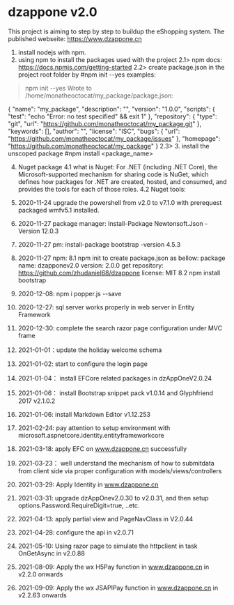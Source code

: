 # dzappone v2.0
This project is aiming to step by step to buildup the eShopping system.
The published webseite: https://www.dzappone.cn
1. install nodejs with npm.
2. using npm to install the packages used with the project
  2.1> npm docs: https://docs.npmjs.com/getting-started
  2.2> create package.json in the project root folder by #npm init --yes
  examples:
  > npm init --yes
Wrote to /home/monatheoctocat/my_package/package.json:

{
  "name": "my_package",
  "description": "",
  "version": "1.0.0",
  "scripts": {
    "test": "echo \"Error: no test specified\" && exit 1"
  },
  "repository": {
    "type": "git",
    "url": "https://github.com/monatheoctocat/my_package.git"
  },
  "keywords": [],
  "author": "",
  "license": "ISC",
  "bugs": {
    "url": "https://github.com/monatheoctocat/my_package/issues"
  },
  "homepage": "https://github.com/monatheoctocat/my_package"
}
  2.3>
3. install the unscoped package
#npm install <package_name>

4. Nuget package
  4.1 what is Nuget: For .NET (including .NET Core), the Microsoft-supported mechanism for sharing code is NuGet, which defines how packages for .NET are created, hosted, and consumed, and provides the tools for each of those roles.
  4.2 Nuget tools:
 
5. 2020-11-24 upgrade the powershell from v2.0 to v7.1.0 with prerequest packaged wmfv5.1 installed. 
6. 2020-11-27 package manager: Install-Package Newtonsoft.Json -Version 12.0.3
7. 2020-11-27 pm: install-package bootstrap -version 4.5.3
8. 2020-11-27 npm: 
  8.1 npm init to create package.json as bellow:
  package name: dzapponev2.0
  version: 2.0.0
  get repository: https://github.com/zhudaniel68/dzappone
  license: MIT
  8.2 npm install bootstrap
9. 2020-12-08: npm i popper.js --save 
10. 2020-12-27: sql server works properly in web server in Entity Framework 
11. 2020-12-30: complete the search razor page configuration under MVC frame
12. 2021-01-01：update the holiday welcome schema
13. 2021-01-02: start to configure the login page
14. 2021-01-04： install EFCore related packages in dzAppOneV2.0.24
15. 2021-01-06： install Bootstrap snippet pack v1.0.14 and Glyphfriend 2017 v2.1.0.2
16. 2021-01-06: install Markdown Editor v1.12.253
17. 2021-02-24: pay attention to setup environment with microsoft.aspnetcore.identity.entityframeworkcore
18. 2021-03-18: apply EFC on www.dzappone.cn successfully
19. 2021-03-23： well understand the mechanism of how to submitdata from client side via proper configuration with models/views/controllers
20. 2021-03-29: Apply Identity in www.dzappone.cn
21. 2021-03-31: upgrade dzAppOnev2.0.30 to v2.0.31, and then setup options.Password.RequireDigit=true, ..etc.
22. 2021-04-13: apply partial view and PageNavClass in V2.0.44
23. 2021-04-28: configure the api in v2.0.71
24. 2021-05-10: Using razor page to simulate the httpclient in task OnGetAsync in v2.0.88
25. 2021-08-09: Apply the wx H5Pay function in www.dzappone.cn in v2.2.0 onwards
26. 2021-09-09: Apply the wx JSAPIPay function in www.dzappone.cn in v2.2.63 onwards
